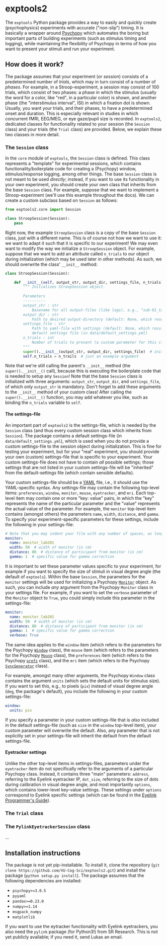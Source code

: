 # exptools2
The `exptools` Python package provides a way to easily and quickly create (psychophysics) experiments with accurate ("non-slip") timing. It is basically a wrapper around [Psychopy](https://www.psychopy.org/) which automates the boring but important parts of building experiments (such as stimulus timing and logging), while maintaining the flexibility of Psychopy in terms of how you want to present your stimuli and run your experiment. 

## How does it work?
The package assumes that your experiment (or *session*) consists of a predetermined number of *trials*, which may in turn consist of a number of *phases*. For example, in a Stroop-experiment, a session may consist of 100 trials, which consist of two phases: a phase in which the stimulus (usually the word for a color, like "red", in a particular color) is shown, and another phase (the "interstimulus interval", ISI) in which a fixation dot is shown. Usually, you want your trials, and their phases, to have a predetermined onset and duration. This is especially relevant in studies in which concurrent fMRI, EEG/MEG, or eye gaze/pupil size is recorded. In `exptools2`, dedicated classes for functionality related to your session (the `Session` class) and your trials (the `Trial` class) are provided. Below, we explain these two classes in more detail.

### The `Session` class
In the `core` module of `exptools`, the `Session` class is defined. This class represents a "template" for experimental sessions, which contains functionality/boilerplate code for creating a (Psychopy) window, stimulus/response logging, among other things. The base `Session` class is not meant to be used *directly*; instead, if you want to use its functionality in your own experiment, you should create your own class that inherits from the base `Session` class. For example, suppose that we want to implement a Stroop-experiment (we'll use this example throughout the docs). We can create a custom subclass based on `Session` as follows:

```python
from exptools2.core import Session

class StroopSession(Session):
    pass
```

Right now, the example `StroopSession` class is a copy of the base `Session` class, just with a different name. This is of course not how we want to use it: we want to adapt it such that it is specific to our experiment! We may even want to modify the way we initialize a `StroopSession` object. For example, suppose that we want to add an attribute called `n_trials` to our object during initialization (which may be used later in other methods). As such, we should overwrite the class' `__init__` method:

```python
class StroopSession(Session):

    def __init__(self, output_str, output_dir, settings_file, n_trials):
        """ Initializes StroopSession object. 
      
        Parameters
        ----------
        output_str : str
            Basename for all output-files (like logs), e.g., "sub-01_task-stroop_run-1"
        output_dir : str
            Path to desired output-directory (default: None, which results in $pwd/logs)
        settings_file : str
            Path to yaml-file with settings (default: None, which results in the package's
            default settings file (in data/default_settings.yml)
        n_trials : int
            Number of trials to present (a custom parameter for this class)
        """
        super().__init__(output_str, output_dir, settings_file)  # initialize parent class!
        self.n_trials = n_trails  # just an example argument
```

Note that we're still calling the parent's `__init__` method (the `super().__init__()` call), because this is executing the boilerplate code that is needed to setup any `Session`! Note that the base `Session` class is initialized with three arguments: `output_str`, `output_dir`, and `settings_file`, of which only `output_str` is mandatory. Don't forget to add these arguments to the `__init__` method of your custom class! After calling the `super().__init__()` function, you may add whatever you like, such as binding the `n_trials` variable to `self`.

#### The settings-file
An important part of `exptools2` is the settings-file, which is needed by the `Session` class (and thus every custom session class which inherits from `Session`). The package contains a default settings-file (in `data/default_settings.yml`), which is used when you do not provide a custom settings-file to the session object during initialization. This is fine for testing your experiment, but for your "real" experiment, you should provide your own (custom) settings-file that is specific to your experiment. Your custom settings-file does not have to contain *all* possible settings; those settings that are not listed in your custom settings-file will be "inherited" from the default-settings file (which contain sensible defaults). 

Your custom settings-file should be a [YAML](https://en.wikipedia.org/wiki/YAML) file, i.e., it should use the YAML-specific syntax. Any settings-file may contain the following top-level items: `preferences`, `window`, `monitor`, `mouse`, `eyetracker`, and `mri`. Each top-level item may contain one or more "key: value" pairs, in which the "key" represents the name of the particular parameter and the "value" represents the actual value of the parameter. For example, the `monitor` top-level item contains (amongst others) the parameters `name`, `width`, `distance`, and `gamma`. To specify your experiment-specific parameters for these settings, include the following in your settings-file:

```yaml
# Note that you may indent your file with any number of spaces, as long as it's consistent
monitor:
  name: monitor_lab201
  width: 50  # width of monitor (in cm)
  distance: 80  # distance of participant from monitor (in cm)
  gamma: 1  # specific value for gamma correction
```

It is important to set these parameter values specific to your experiment, for example if you want to specify the size of stimuli in visual degree angle (the default of `exptools`). Within the base `Session`, the parameters for the `monitor` settings will be used for initializing a Psychopy [`Monitor`](https://www.psychopy.org/api/monitors.html) object. As such, you can include *any* argument from the Psychopy `Monitor` class in your settings file. For example, if you want to set the `verbose` parameter of the `Monitor` object to `True`, you could simply include this parameter in the settings-file:

```yaml
monitor:
  name: monitor_lab201
  width: 50  # width of monitor (in cm)
  distance: 80  # distance of participant from monitor (in cm)
  gamma: 1  # specific value for gamma correction
  verbose: True
```

The same idea applies to the `window` item (which refers to the parameters for the Psychopy [`Window`](https://www.psychopy.org/api/visual/window.html) class), the `mouse` item (which refers to the parameters for the Psychopy [`Mouse`](https://www.psychopy.org/api/event.html) class), the `preferences` item (which refers to the Psychopy [`prefs`](http://www.psychopy.org/api/preferences.html) class), and the `mri` item (which refers to the Psychopy [`SyncGenerator`](https://www.psychopy.org/api/hardware/emulator.html) class).

For example, amongst many other arguments, the Psychopy `Window` class contains the argument `units` (which sets the default units for stimulus size). If you want to set this, e.g., to pixels (`pix`) instead of visual degree angle (`deg`, the package's default), you include the following in your custom settings-file:

```yaml
window:
  units: pix
```

If you specify a parameter in your custom settings-file that is *also* included in the default settings-file (such as `size` in the `window` top-level item), your custom parameter will overwrite the default. Also, any parameter that is not explicitly set in your settings-file will inherit the default from the default settings-file. 

#### Eyetracker settings
Unlike the other top-level items in settings-files, parameters under the `eyetracker` item do not specifically refer to the arguments of a particular Psychopy class. Instead, it contains three "main" parameters: `address`, referring to the Eyelink eyetracker IP, `dot_size`, referring to the size of dots during calibration in visual degree angle, and most importantly `options`, which contains lower-level key-value settings. These settings under `options` correspond to Eyelink specific settings (which can be found in the [Eyelink Programmer's Guide](http://download.sr-support.com/dispdoc/)).

### The `Trial` class

### The `PylinkEyetrackerSession` class
...

## Installation instructions
The package is not yet pip-installable. To install it, clone the repository (`git clone https://github.com/VU-Cog-Sci/exptools2.git`) and install the package (`python setup.py install`). The package assumes that the following dependencies are installed:

- `psychopy>=3.0.5`
- `pyyaml`
- `pandas>=0.23.0`
- `numpy>=1.14`
- `msgpack_numpy`
- `matplotlib`

If you want to use the eytracker functionality with Eyelink eyetrackers, you also need the `pylink` package (for Python3!) from SR Research. This is not yet publicly available; if you need it, send Lukas an email.
